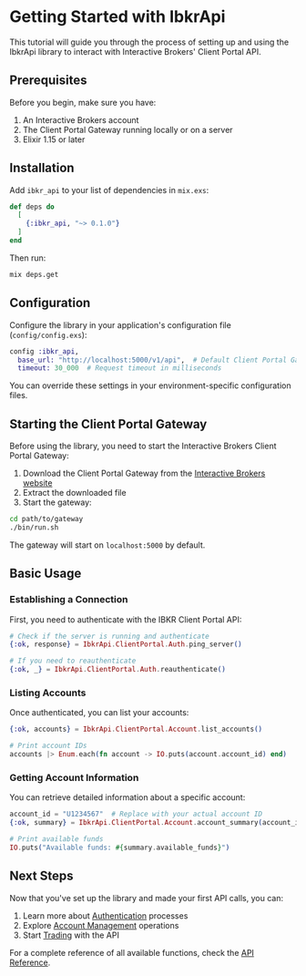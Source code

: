 # Getting Started with IbkrApi

This tutorial will guide you through the process of setting up and using the IbkrApi library to interact with Interactive Brokers' Client Portal API.

## Prerequisites

Before you begin, make sure you have:

1. An Interactive Brokers account
2. The Client Portal Gateway running locally or on a server
3. Elixir 1.15 or later

## Installation

Add `ibkr_api` to your list of dependencies in `mix.exs`:

```elixir
def deps do
  [
    {:ibkr_api, "~> 0.1.0"}
  ]
end
```

Then run:

```bash
mix deps.get
```

## Configuration

Configure the library in your application's configuration file (`config/config.exs`):

```elixir
config :ibkr_api,
  base_url: "http://localhost:5000/v1/api",  # Default Client Portal Gateway URL
  timeout: 30_000  # Request timeout in milliseconds
```

You can override these settings in your environment-specific configuration files.

## Starting the Client Portal Gateway

Before using the library, you need to start the Interactive Brokers Client Portal Gateway:

1. Download the Client Portal Gateway from the [Interactive Brokers website](https://www.interactivebrokers.com/en/index.php?f=5041)
2. Extract the downloaded file
3. Start the gateway:

```bash
cd path/to/gateway
./bin/run.sh
```

The gateway will start on `localhost:5000` by default.

## Basic Usage

### Establishing a Connection

First, you need to authenticate with the IBKR Client Portal API:

```elixir
# Check if the server is running and authenticate
{:ok, response} = IbkrApi.ClientPortal.Auth.ping_server()

# If you need to reauthenticate
{:ok, _} = IbkrApi.ClientPortal.Auth.reauthenticate()
```

### Listing Accounts

Once authenticated, you can list your accounts:

```elixir
{:ok, accounts} = IbkrApi.ClientPortal.Account.list_accounts()

# Print account IDs
accounts |> Enum.each(fn account -> IO.puts(account.account_id) end)
```

### Getting Account Information

You can retrieve detailed information about a specific account:

```elixir
account_id = "U1234567"  # Replace with your actual account ID
{:ok, summary} = IbkrApi.ClientPortal.Account.account_summary(account_id)

# Print available funds
IO.puts("Available funds: #{summary.available_funds}")
```

## Next Steps

Now that you've set up the library and made your first API calls, you can:

1. Learn more about [Authentication](authentication.html) processes
2. Explore [Account Management](../how-to/account_management.html) operations
3. Start [Trading](../how-to/trading.html) with the API

For a complete reference of all available functions, check the [API Reference](../reference/api_reference.html).
